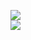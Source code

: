 [![](https://img.shields.io/badge/Made%20With-Github%20Spray-lightgrey.svg?style=for-the-badge&logo=github)](https://github.com/Annihil/github-spray#20048)  
[![](https://i.imgur.com/2DrTn0Z.gif)](https://github.com/Annihil/github-spray)